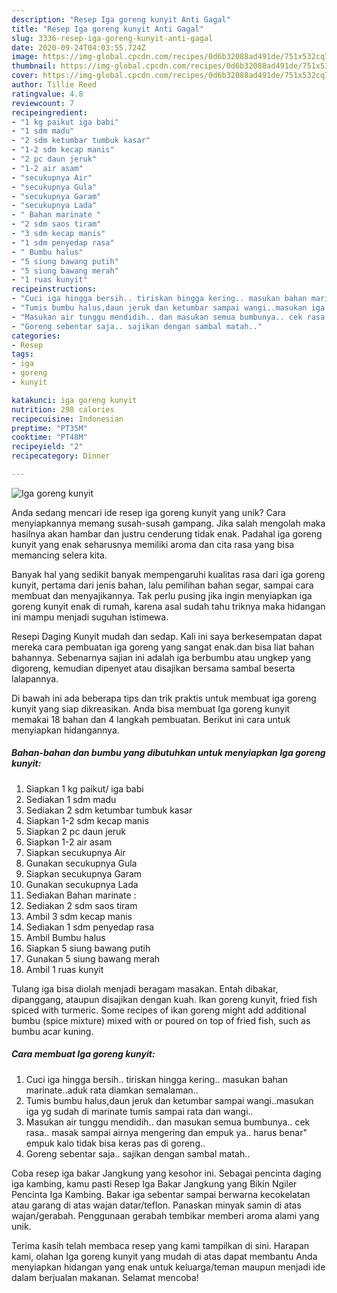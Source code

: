 ```yaml
---
description: "Resep Iga goreng kunyit Anti Gagal"
title: "Resep Iga goreng kunyit Anti Gagal"
slug: 3336-resep-iga-goreng-kunyit-anti-gagal
date: 2020-09-24T04:03:55.724Z
image: https://img-global.cpcdn.com/recipes/0d6b32088ad491de/751x532cq70/iga-goreng-kunyit-foto-resep-utama.jpg
thumbnail: https://img-global.cpcdn.com/recipes/0d6b32088ad491de/751x532cq70/iga-goreng-kunyit-foto-resep-utama.jpg
cover: https://img-global.cpcdn.com/recipes/0d6b32088ad491de/751x532cq70/iga-goreng-kunyit-foto-resep-utama.jpg
author: Tillie Reed
ratingvalue: 4.8
reviewcount: 7
recipeingredient:
- "1 kg paikut iga babi"
- "1 sdm madu"
- "2 sdm ketumbar tumbuk kasar"
- "1-2 sdm kecap manis"
- "2 pc daun jeruk"
- "1-2 air asam"
- "secukupnya Air"
- "secukupnya Gula"
- "secukupnya Garam"
- "secukupnya Lada"
- " Bahan marinate "
- "2 sdm saos tiram"
- "3 sdm kecap manis"
- "1 sdm penyedap rasa"
- " Bumbu halus"
- "5 siung bawang putih"
- "5 siung bawang merah"
- "1 ruas kunyit"
recipeinstructions:
- "Cuci iga hingga bersih.. tiriskan hingga kering.. masukan bahan marinate..aduk rata diamkan semalaman.."
- "Tumis bumbu halus,daun jeruk dan ketumbar sampai wangi..masukan iga yg sudah di marinate tumis sampai rata dan wangi.."
- "Masukan air tunggu mendidih.. dan masukan semua bumbunya.. cek rasa.. masak sampai airnya mengering dan empuk ya.. harus benar&#34; empuk kalo tidak bisa keras pas di goreng.."
- "Goreng sebentar saja.. sajikan dengan sambal matah.."
categories:
- Resep
tags:
- iga
- goreng
- kunyit

katakunci: iga goreng kunyit 
nutrition: 298 calories
recipecuisine: Indonesian
preptime: "PT35M"
cooktime: "PT48M"
recipeyield: "2"
recipecategory: Dinner

---
```



![Iga goreng kunyit](https://img-global.cpcdn.com/recipes/0d6b32088ad491de/751x532cq70/iga-goreng-kunyit-foto-resep-utama.jpg)

Anda sedang mencari ide resep iga goreng kunyit yang unik? Cara menyiapkannya memang susah-susah gampang. Jika salah mengolah maka hasilnya akan hambar dan justru cenderung tidak enak. Padahal iga goreng kunyit yang enak seharusnya memiliki aroma dan cita rasa yang bisa memancing selera kita.

Banyak hal yang sedikit banyak mempengaruhi kualitas rasa dari iga goreng kunyit, pertama dari jenis bahan, lalu pemilihan bahan segar, sampai cara membuat dan menyajikannya. Tak perlu pusing jika ingin menyiapkan iga goreng kunyit enak di rumah, karena asal sudah tahu triknya maka hidangan ini mampu menjadi suguhan istimewa.

Resepi Daging Kunyit mudah dan sedap. Kali ini saya berkesempatan dapat mereka cara pembuatan iga goreng yang sangat enak.dan bisa liat bahan bahannya. Sebenarnya sajian ini adalah iga berbumbu atau ungkep yang digoreng, kemudian dipenyet atau disajikan bersama sambal beserta lalapannya.


Di bawah ini ada beberapa tips dan trik praktis untuk membuat iga goreng kunyit yang siap dikreasikan. Anda bisa membuat Iga goreng kunyit memakai 18 bahan dan 4 langkah pembuatan. Berikut ini cara untuk menyiapkan hidangannya.

<!--inarticleads1-->

##### Bahan-bahan dan bumbu yang dibutuhkan untuk menyiapkan Iga goreng kunyit:

1. Siapkan 1 kg paikut/ iga babi
1. Sediakan 1 sdm madu
1. Sediakan 2 sdm ketumbar tumbuk kasar
1. Siapkan 1-2 sdm kecap manis
1. Siapkan 2 pc daun jeruk
1. Siapkan 1-2 air asam
1. Siapkan secukupnya Air
1. Gunakan secukupnya Gula
1. Siapkan secukupnya Garam
1. Gunakan secukupnya Lada
1. Sediakan  Bahan marinate :
1. Sediakan 2 sdm saos tiram
1. Ambil 3 sdm kecap manis
1. Sediakan 1 sdm penyedap rasa
1. Ambil  Bumbu halus
1. Siapkan 5 siung bawang putih
1. Gunakan 5 siung bawang merah
1. Ambil 1 ruas kunyit


Tulang iga bisa diolah menjadi beragam masakan. Entah dibakar, dipanggang, ataupun disajikan dengan kuah. Ikan goreng kunyit, fried fish spiced with turmeric. Some recipes of ikan goreng might add additional bumbu (spice mixture) mixed with or poured on top of fried fish, such as bumbu acar kuning. 

<!--inarticleads2-->

##### Cara membuat Iga goreng kunyit:

1. Cuci iga hingga bersih.. tiriskan hingga kering.. masukan bahan marinate..aduk rata diamkan semalaman..
1. Tumis bumbu halus,daun jeruk dan ketumbar sampai wangi..masukan iga yg sudah di marinate tumis sampai rata dan wangi..
1. Masukan air tunggu mendidih.. dan masukan semua bumbunya.. cek rasa.. masak sampai airnya mengering dan empuk ya.. harus benar&#34; empuk kalo tidak bisa keras pas di goreng..
1. Goreng sebentar saja.. sajikan dengan sambal matah..


Coba resep iga bakar Jangkung yang kesohor ini. Sebagai pencinta daging iga kambing, kamu pasti Resep Iga Bakar Jangkung yang Bikin Ngiler Pencinta Iga Kambing. Bakar iga sebentar sampai berwarna kecokelatan atau garang di atas wajan datar/teflon. Panaskan minyak samin di atas wajan/gerabah. Penggunaan gerabah tembikar memberi aroma alami yang unik. 

Terima kasih telah membaca resep yang kami tampilkan di sini. Harapan kami, olahan Iga goreng kunyit yang mudah di atas dapat membantu Anda menyiapkan hidangan yang enak untuk keluarga/teman maupun menjadi ide dalam berjualan makanan. Selamat mencoba!
